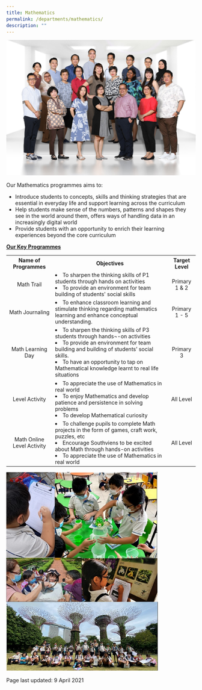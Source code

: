 ```yaml
---
title: Mathematics
permalink: /departments/mathematics/
description: ""
---
```

<img src="/images/math1.jpg">
<p>Our Mathematics programmes aims to:</p>
<ul>
<li>Introduce students to concepts, skills and thinking strategies that are essential in everyday life and support learning across the curriculum
<li>Help students make sense of the numbers, patterns and shapes they see in the world around them, offers ways of handling data in an increasingly digital world 
<li>Provide students with an opportunity to enrich their learning experiences beyond the core curriculum
</ul>
<p><strong><u>Our Key Programmes<br /></u></strong></p>
<table>
<tbody>
<tr>
<th>Name of Programmes</th>
<th>Objectives</th>
<th>Target Level</th>
</tr>
<tr>
<td style="text-align: center;">Math Trail</td>
<td>
<li>To sharpen the thinking skills of P1 students through hands on activities
<li>To provide an environment for team building of students' social skills
</td>
<td style="text-align: center;">Primary 1 & 2</td>
</tr>
<tr>
<td style="text-align: center;"> Math Journaling</td>
<td>
<li>To enhance classroom learning and stimulate thinking regarding mathematics learning and enhance conceptual understanding.</li>
</td>
<td style="text-align: center;"> Primary 1 - 5</td>
</tr>
<tr>
<td style="text-align: center;"> Math Learning Day</td>
<td>
<li>To sharpen the thinking skills of P3 students through hands¬-on activities
<li>To provide an environment for team building and building of students’ social skills. 
<li>To have an opportunity to tap on Mathematical knowledge learnt to real life situations
</td>
<td style="text-align: center;">Primary 3 </td>
</tr>
<tr>
<td style="text-align: center;">Level Activity</td>
<td>
<li>To appreciate the use of Mathematics in real world
<li>To enjoy Mathematics and develop patience and persistence in solving problems
<li>To develop Mathematical curiosity
</td>
<td style="text-align: center;">All Level</td>
</tr>
<tr>
<td style="text-align: center;">Math Online Level Activity</td>
<td>
<li>To challenge pupils to complete Math projects in the form of games, craft work, puzzles, etc
<li>Encourage Southviens to be excited about Math through hands-on activities
<li>To appreciate the use of Mathematics in real world
</td>
<td style="text-align: center;">All Level</td>
</tr>
</tbody>
</table>
<img style="width: 80%;" src="/images/Maths%20webpage.jpg">
<p>Page last updated: 9 April 2021</p>